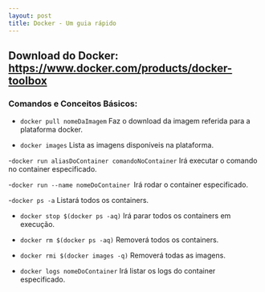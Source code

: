 ```yaml
---
layout: post
title: Docker - Um guia rápido
---
```



## Download do Docker: https://www.docker.com/products/docker-toolbox

### Comandos e Conceitos Básicos:

- `docker pull nomeDaImagem` Faz o download da imagem referida para a plataforma docker.

- `docker images` Lista as imagens disponíveis na plataforma.

 -`docker run aliasDoContainer comandoNoContainer` Irá executar o comando no container especificado.
 
 -`docker run --name nomeDoContainer `Irá rodar o container especificado.
 
 -`docker ps -a` Listará todos os containers.
 
 - `docker stop $(docker ps -aq)` Irá parar todos os containers em execução.
 
 - `docker rm $(docker ps -aq)` Removerá todos os containers.
 
 - `docker rmi $(docker images -q)` Removerá todas as imagens.
 
 - `docker logs nomeDoContainer` Irá listar os logs do container especificado.
 
